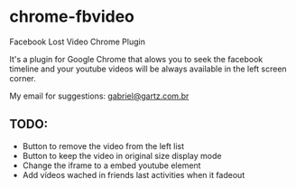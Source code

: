 chrome-fbvideo
==============

Facebook Lost Video Chrome Plugin

It's a plugin for Google Chrome that alows you to seek the facebook timeline and your youtube
videos will be always available in the left screen corner.

My email for suggestions: gabriel@gartz.com.br

TODO:
-----

* Button to remove the video from the left list
* Button to keep the video in original size display mode
* Change the iframe to a embed youtube element
* Add vídeos wached in friends last activities when it fadeout
